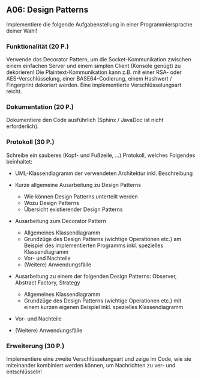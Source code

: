 ## A06: Design Patterns
Implementiere die folgende Aufgabenstellung in einer Programmiersprache deiner Wahl!

### Funktionalität (20 P.)
Verwende das Decorator Pattern, um die Socket-Kommunikation zwischen einem einfachen Server und einem simplen Client (Konsole genügt) zu dekorieren! Die Plaintext-Kommunikation kann z.B. mit einer RSA- oder AES-Verschlüsselung, einer BASE64-Codierung, einem Hashwert / Fingerprint dekoriert werden. Eine implementierte Verschlüsselungsart reicht.

### Dokumentation (20 P.)
Dokumentiere den Code ausführlich (Sphinx / JavaDoc ist nicht erforderlich).

### Protokoll (30 P.)
Schreibe ein sauberes (Kopf- und Fußzeile, ...) Protokoll, welches Folgendes beinhaltet:

* UML-Klassendiagramm der verwendeten Architektur inkl. Beschreibung
* Kurze allgemeine Ausarbeitung zu Design Patterns
    * Wie können Design Patterns unterteilt werden
    * Wozu Design Patterns
    * Übersicht existierender Design Patterns
* Ausarbeitung zum Decorator Pattern
    * Allgemeines Klassendiagramm
    * Grundzüge des Design Patterns (wichtige Operationen etc.) am Beispiel des implementierten Programms inkl. spezielles Klassendiagramm
    * Vor- und Nachteile
    * (Weitere) Anwendungsfälle
* Ausarbeitung zu einem der folgenden Design Patterns: Observer, Abstract Factory, Strategy
    * Allgemeines Klassendiagramm
    * Grundzüge des Design Patterns (wichtige Operationen etc.) mit einem kurzen eigenen Beispiel inkl. spezielles Klassendiagramm

* Vor- und Nachteile
* (Weitere) Anwendungsfälle

### Erweiterung (30 P.)
Implementiere eine zweite Verschlüsselungsart und zeige im Code, wie sie miteinander kombiniert werden können, um Nachrichten zu ver- und entschlüsseln!
